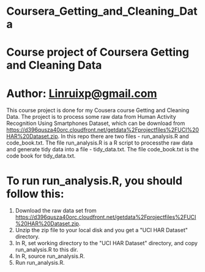 Coursera_Getting_and_Cleaning_Data
====================================================================
Course project of Coursera Getting and Cleaning Data
====================================================================
Author: Linruixp@gmail.com
====================================================================

  This course project is done for my Cousera course Getting and Cleaning Data.
  The project is to process some raw data from Human Activity Recognition Using Smartphones Dataset, which
can be download from https://d396qusza40orc.cloudfront.net/getdata%2Fprojectfiles%2FUCI%20HAR%20Dataset.zip.
  In this repo there are two files - run_analysis.R and code_book.txt. 
  The file run_analysis.R is a R script to processthe raw  data and generate tidy data into a file - tidy_data.txt. 
  The file code_book.txt is the code book for tidy_data.txt.
  
  To run run_analysis.R, you should follow this:
====================================================================
1. Download the raw data set from https://d396qusza40orc.cloudfront.net/getdata%2Fprojectfiles%2FUCI%20HAR%20Dataset.zip.
2. Unzip the zip file to your local disk and you get a "UCI HAR Dataset" directory.
3. In R, set working directory to the "UCI HAR Dataset" directory, and copy run_analysis.R to this dir.
4. In R, source run_analysis.R.
5. Run run_analysis.R.



